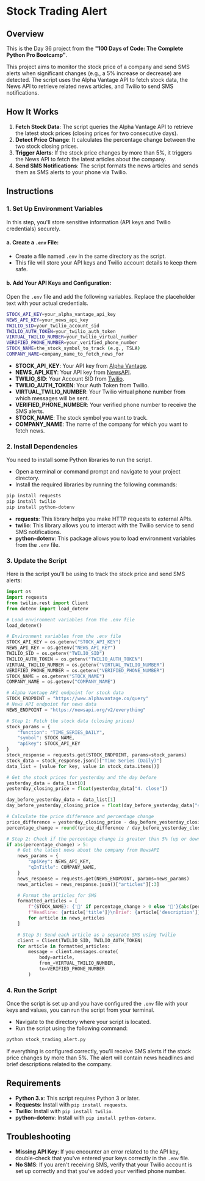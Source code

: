 
# **Stock Trading Alert**

## **Overview**

This is the Day 36 project from the **"100 Days of Code: The Complete Python Pro Bootcamp"**.

This project aims to monitor the stock price of a company and send SMS alerts when significant changes (e.g., a 5% increase or decrease) are detected. The script uses the Alpha Vantage API to fetch stock data, the News API to retrieve related news articles, and Twilio to send SMS notifications.

## **How It Works**

1. **Fetch Stock Data**: The script queries the Alpha Vantage API to retrieve the latest stock prices (closing prices for two consecutive days).
2. **Detect Price Change**: It calculates the percentage change between the two stock closing prices.
3. **Trigger Alerts**: If the stock price changes by more than 5%, it triggers the News API to fetch the latest articles about the company.
4. **Send SMS Notifications**: The script formats the news articles and sends them as SMS alerts to your phone via Twilio.

## **Instructions**

### **1. Set Up Environment Variables**

In this step, you'll store sensitive information (API keys and Twilio credentials) securely.

#### a. **Create a `.env` File:**

* Create a file named `.env` in the same directory as the script.
* This file will store your API keys and Twilio account details to keep them safe.

#### b. **Add Your API Keys and Configuration:**

Open the `.env` file and add the following variables. Replace the placeholder text with your actual credentials.

```bash
STOCK_API_KEY=your_alpha_vantage_api_key
NEWS_API_KEY=your_news_api_key
TWILIO_SID=your_twilio_account_sid
TWILIO_AUTH_TOKEN=your_twilio_auth_token
VIRTUAL_TWILIO_NUMBER=your_twilio_virtual_number
VERIFIED_PHONE_NUMBER=your_verified_phone_number
STOCK_NAME=the_stock_symbol_to_track (e.g., TSLA)
COMPANY_NAME=company_name_to_fetch_news_for 
```

* **STOCK\_API\_KEY**: Your API key from [Alpha Vantage](https://www.alphavantage.co/support/#api-key).
* **NEWS\_API\_KEY**: Your API key from [NewsAPI](https://newsapi.org/).
* **TWILIO\_SID**: Your Account SID from [Twilio](https://www.twilio.com/).
* **TWILIO\_AUTH\_TOKEN**: Your Auth Token from Twilio.
* **VIRTUAL\_TWILIO\_NUMBER**: Your Twilio virtual phone number from which messages will be sent.
* **VERIFIED\_PHONE\_NUMBER**: Your verified phone number to receive the SMS alerts.
* **STOCK\_NAME**: The stock symbol you want to track.
* **COMPANY\_NAME**: The name of the company for which you want to fetch news.

### **2. Install Dependencies**

You need to install some Python libraries to run the script.

* Open a terminal or command prompt and navigate to your project directory.
* Install the required libraries by running the following commands:

```bash
pip install requests
pip install twilio
pip install python-dotenv
```

* **requests**: This library helps you make HTTP requests to external APIs.
* **twilio**: This library allows you to interact with the Twilio service to send SMS notifications.
* **python-dotenv**: This package allows you to load environment variables from the `.env` file.

### **3. Update the Script**

Here is the script you'll be using to track the stock price and send SMS alerts:

```python
import os
import requests
from twilio.rest import Client
from dotenv import load_dotenv

# Load environment variables from the .env file
load_dotenv()

# Environment variables from the .env file
STOCK_API_KEY = os.getenv("STOCK_API_KEY")
NEWS_API_KEY = os.getenv("NEWS_API_KEY")
TWILIO_SID = os.getenv("TWILIO_SID")
TWILIO_AUTH_TOKEN = os.getenv("TWILIO_AUTH_TOKEN")
VIRTUAL_TWILIO_NUMBER = os.getenv("VIRTUAL_TWILIO_NUMBER")
VERIFIED_PHONE_NUMBER = os.getenv("VERIFIED_PHONE_NUMBER")
STOCK_NAME = os.getenv("STOCK_NAME")
COMPANY_NAME = os.getenv("COMPANY_NAME")

# Alpha Vantage API endpoint for stock data
STOCK_ENDPOINT = "https://www.alphavantage.co/query"
# News API endpoint for news data
NEWS_ENDPOINT = "https://newsapi.org/v2/everything"

# Step 1: Fetch the stock data (closing prices)
stock_params = {
    "function": "TIME_SERIES_DAILY",
    "symbol": STOCK_NAME,
    "apikey": STOCK_API_KEY
}
stock_response = requests.get(STOCK_ENDPOINT, params=stock_params)
stock_data = stock_response.json()["Time Series (Daily)"]
data_list = [value for key, value in stock_data.items()]

# Get the stock prices for yesterday and the day before
yesterday_data = data_list[0]
yesterday_closing_price = float(yesterday_data["4. close"])

day_before_yesterday_data = data_list[1]
day_before_yesterday_closing_price = float(day_before_yesterday_data["4. close"])

# Calculate the price difference and percentage change
price_difference = yesterday_closing_price - day_before_yesterday_closing_price
percentage_change = round((price_difference / day_before_yesterday_closing_price) * 100)

# Step 2: Check if the percentage change is greater than 5% (up or down)
if abs(percentage_change) > 5:
    # Get the latest news about the company from NewsAPI
    news_params = {
        "apiKey": NEWS_API_KEY,
        "qInTitle": COMPANY_NAME,
    }
    news_response = requests.get(NEWS_ENDPOINT, params=news_params)
    news_articles = news_response.json()["articles"][:3]

    # Format the articles for SMS
    formatted_articles = [
        f"{STOCK_NAME}: {'🔺' if percentage_change > 0 else '🔻'}{abs(percentage_change)}%\n"
        f"Headline: {article['title']}\nBrief: {article['description']}" 
        for article in news_articles
    ]

    # Step 3: Send each article as a separate SMS using Twilio
    client = Client(TWILIO_SID, TWILIO_AUTH_TOKEN)
    for article in formatted_articles:
        message = client.messages.create(
            body=article,
            from_=VIRTUAL_TWILIO_NUMBER,
            to=VERIFIED_PHONE_NUMBER
        )
```

### **4. Run the Script**

Once the script is set up and you have configured the `.env` file with your keys and values, you can run the script from your terminal.

* Navigate to the directory where your script is located.
* Run the script using the following command:

```bash
python stock_trading_alert.py
```

If everything is configured correctly, you'll receive SMS alerts if the stock price changes by more than 5%. The alert will contain news headlines and brief descriptions related to the company.

## **Requirements**

* **Python 3.x**: This script requires Python 3 or later.
* **Requests**: Install with `pip install requests`.
* **Twilio**: Install with `pip install twilio`.
* **python-dotenv**: Install with `pip install python-dotenv`.

## **Troubleshooting**

* **Missing API Key**: If you encounter an error related to the API key, double-check that you've entered your keys correctly in the `.env` file.
* **No SMS**: If you aren't receiving SMS, verify that your Twilio account is set up correctly and that you've added your verified phone number.

